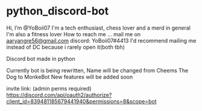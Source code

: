 # python_discord-bot

Hi, I’m @YoBoii07
I'm a tech enthusiast, chess lover and a merd in general
I'm also a fitness lover
How to reach me ...
mail me on 
aaryangre56@gmail.com
discord: YoBoii07#4413
I'd recommend mailing me instead of DC because i rarely open it(both tbh)

Discord bot made in python

Currently bot is being rewritten,
Name will be changed from Cheems The Dog to MonkeBot
New features will be added soon

invite link: (admin perms required)
https://discord.com/api/oauth2/authorize?client_id=839481185679441940&permissions=8&scope=bot
